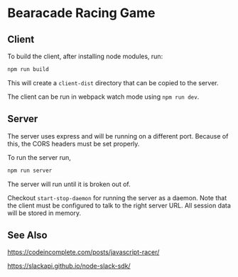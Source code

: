 # Bearacade Racing Game

## Client

To build the client, after installing node modules, run:

```bash
npm run build
```

This will create a `client-dist` directory that can be copied to the server.

The client can be run in webpack watch mode using `npm run dev`.

## Server

The server uses express and will be running on a different port. Because of this, the CORS headers must be set properly.

To run the server run,

```bash
npm run server
```

The server will run until it is broken out of.

Checkout `start-stop-daemon` for running the server as a daemon.  Note that the client must be configured to talk to the right server URL.  All session data will be stored in memory.

## See Also

https://codeincomplete.com/posts/javascript-racer/

https://slackapi.github.io/node-slack-sdk/
